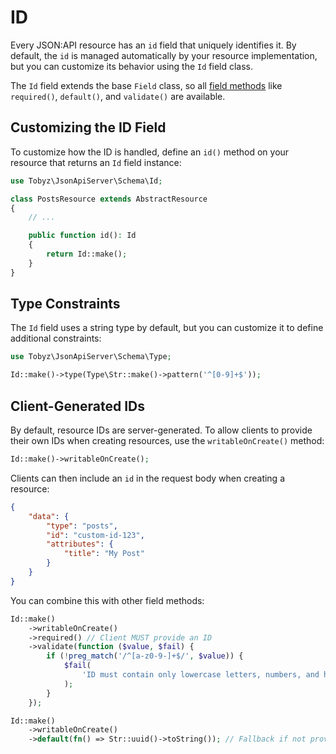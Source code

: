 # ID

Every JSON:API resource has an `id` field that uniquely identifies it. By
default, the `id` is managed automatically by your resource implementation, but
you can customize its behavior using the `Id` field class.

The `Id` field extends the base `Field` class, so all [field methods](fields.md)
like `required()`, `default()`, and `validate()` are available.

## Customizing the ID Field

To customize how the ID is handled, define an `id()` method on your resource
that returns an `Id` field instance:

```php
use Tobyz\JsonApiServer\Schema\Id;

class PostsResource extends AbstractResource
{
    // ...

    public function id(): Id
    {
        return Id::make();
    }
}
```

## Type Constraints

The `Id` field uses a string type by default, but you can customize it to define
additional constraints:

```php
use Tobyz\JsonApiServer\Schema\Type;

Id::make()->type(Type\Str::make()->pattern('^[0-9]+$'));
```

## Client-Generated IDs

By default, resource IDs are server-generated. To allow clients to provide their
own IDs when creating resources, use the `writableOnCreate()` method:

```php
Id::make()->writableOnCreate();
```

Clients can then include an `id` in the request body when creating a resource:

```json
{
    "data": {
        "type": "posts",
        "id": "custom-id-123",
        "attributes": {
            "title": "My Post"
        }
    }
}
```

You can combine this with other field methods:

```php
Id::make()
    ->writableOnCreate()
    ->required() // Client MUST provide an ID
    ->validate(function ($value, $fail) {
        if (!preg_match('/^[a-z0-9-]+$/', $value)) {
            $fail(
                'ID must contain only lowercase letters, numbers, and hyphens',
            );
        }
    });

Id::make()
    ->writableOnCreate()
    ->default(fn() => Str::uuid()->toString()); // Fallback if not provided
```
